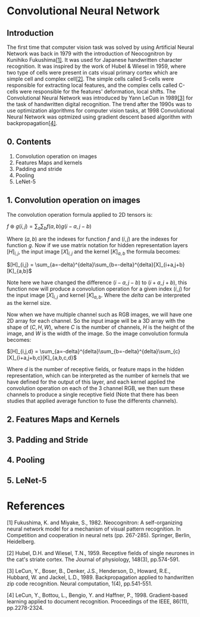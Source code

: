 # Convolutional Neural Network

## Introduction
The first time that computer vision task was solved by using Artificial Neural Network was back in 1979 with the introduction of Neocognitron by Kunihiko Fukushima[[1]](#1). It was used for Japanese handwritten character recognition. It was inspired by the work of Hubel & Wiesel in 1959, where two type of cells were present in cats visual primary cortex which are simple cell and complex cell[[2]](#2). The simple cells called S-cells were responsible for extracting local features, and the complex cells called C-cells were responsible for the features' deformation, local shifts. The Convolutional Neural Network was introduced by Yann LeCun in 1989[[3]](#3) for the task of handwritten digital recognition. The trend after the 1990s was to use optimization algorithms for computer vision tasks, at 1998 Convolutional Neural Network was optmized using gradient descent based algorithm with backpropagation[[4]](#4).

## 0. Contents
1. Convolution operation on images
2. Features Maps and kernels
3. Padding and stride
4. Pooling
5. LeNet-5


## 1. Convolution operation on images
The convolution operation formula applied to 2D tensors is:

$f\circledast g(i,j) = \sum_{a}\sum_{b}f(a,b)g(i-a,j-b)$ 

Where $(a,b)$ are the indexes for function $f$ and $(i,j)$ are the indexes for function $g$. 
Now if we use matrix notation for hidden representation layers $[H]_{i,j}$, the input image $[X]_{i,j}$ and the kernel $[K]_{a,b}$ the formula becomes:

$[H]_{i,j} = \sum_{a=-delta}^{delta}\sum_{b=-delta}^{delta}[X]_{i+a,j+b}[K]_{a,b}$ 

Note here we have changed the difference $(i-a,j-b)$ to $(i+a,j+b)$, this function now will produce a convolution operation for a given index $(i,j)$ for the input image $[X]_{i,j}$ and kernel $[K]_{a,b}$. Where the $delta$ can be interpreted as the kernel size.


Now when we have multiple channel such as RGB images, we will have one 2D array for each channel. So the input image will be a 3D array with the shape of $(C,H,W)$, where $C$ is the number of channels, $H$ is the height of the image, and $W$ is the width of the image. So the image convolution formula becomes:  

$[H]_{i,j,d} = \sum_{a=-delta}^{delta}\sum_{b=-delta}^{delta}\sum_{c}[X]_{i+a,j+b,c}[K]_{a,b,c,d}$ 

Where $d$ is the number of receptive fields, or feature maps in the hidden representation, which can be interpreted as the number of kernels that we have defined for the output of this layer, and each kernel applied the convolution operation on each of the 3 channel RGB, we then sum these channels to produce a single receptive field (Note that there has been studies that applied average function to fuse the differents channels).    



## 2. Features Maps and Kernels


## 3. Padding and Stride


## 4. Pooling




## 5. LeNet-5














# References

<a id="1">[1]</a>
Fukushima, K. and Miyake, S., 1982. Neocognitron: A self-organizing neural network model for a mechanism of visual pattern recognition. In Competition and cooperation in neural nets (pp. 267-285). Springer, Berlin, Heidelberg.


<a  id="2">[2]</a>
Hubel, D.H. and Wiesel, T.N., 1959. Receptive fields of single neurones in the cat's striate cortex. The Journal of physiology, 148(3), pp.574-591.


<a  id="3">[3]</a>
LeCun, Y., Boser, B., Denker, J.S., Henderson, D., Howard, R.E., Hubbard, W. and Jackel, L.D., 1989. Backpropagation applied to handwritten zip code recognition. Neural computation, 1(4), pp.541-551.


<a  id="4">[4]</a>
LeCun, Y., Bottou, L., Bengio, Y. and Haffner, P., 1998. Gradient-based learning applied to document recognition. Proceedings of the IEEE, 86(11), pp.2278-2324.